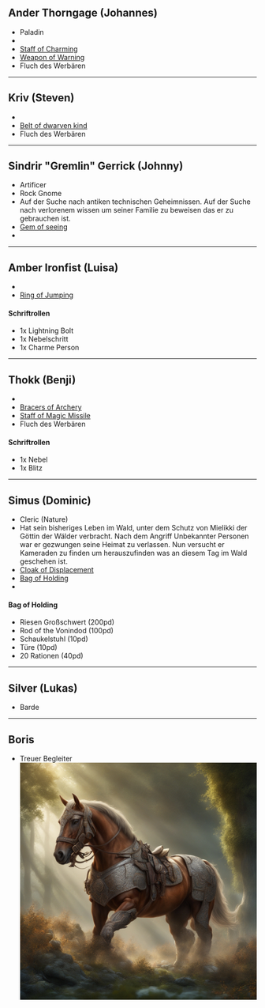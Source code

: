 ## Ander Thorngage (Johannes)
- Paladin
- 
- [Staff of Charming](Effekte/Ausrüstung#Staff%20of%20Charming) 
- [Weapon of Warning](Effekte/Ausrüstung.md#Weapon%20of%20Warning) 
- Fluch des Werbären


---
## Kriv (Steven)
- 
- [Belt of dwarven kind](Effekte/Ausrüstung#Belt%20of%20dwarven%20kind) 
- Fluch des Werbären

---
## Sindrir "Gremlin" Gerrick (Johnny)
- Artificer
- Rock Gnome
- Auf der Suche nach antiken technischen Geheimnissen. Auf der Suche nach verlorenem wissen um seiner Familie zu beweisen das er zu gebrauchen ist.
- [Gem of seeing](Effekte/Ausrüstung#Gem%20of%20Seeing) 
- 
---
## Amber Ironfist (Luisa)
- 
- [Ring of Jumping](Effekte/Ausrüstung.md#Ring%20of%20Jumping) 
#### Schriftrollen
- 1x Lightning Bolt
- 1x Nebelschritt
- 1x Charme Person

---
## Thokk (Benji)
- 
- [Bracers of Archery](Effekte/Ausrüstung.md#Bracers%20of%20Archery) 
- [Staff of Magic Missile](Effekte/Ausrüstung#Staff%20of%20Magic%20Missile) 
- Fluch des Werbären
#### Schriftrollen
- 1x Nebel
- 1x Blitz

---
## Simus (Dominic)
- Cleric (Nature)
- Hat sein bisheriges Leben im Wald, unter dem Schutz von Mielikki der Göttin der Wälder verbracht. Nach dem Angriff Unbekannter Personen war er gezwungen seine Heimat zu verlassen. Nun versucht er Kameraden zu finden um herauszufinden was an diesem Tag im Wald geschehen ist.
- [Cloak of Displacement](Effekte/Ausrüstung.md#Cloak%20of%20Displacement) 
- [Bag of Holding](Effekte/Ausrüstung#Bag%20of%20Holding) 
- 
#### Bag of Holding
- Riesen Großschwert (200pd)
- Rod of the Vonindod (100pd)
- Schaukelstuhl (10pd)
- Türe (10pd)
- 20 Rationen (40pd)

---
## Silver (Lukas)
- Barde


---
## Boris
- Treuer Begleiter 
![](Bilder/Boris.jpg)